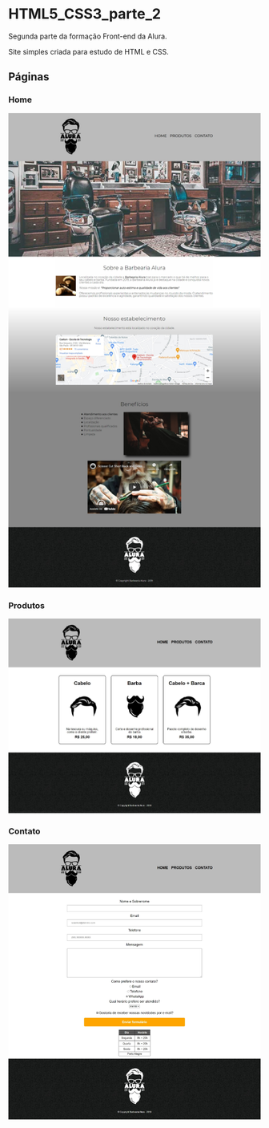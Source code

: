 # HTML5_CSS3_parte_2
Segunda parte da formação Front-end da Alura.

Site simples criada para estudo de HTML e CSS.

## Páginas

### Home

![Página Home site Barbearia](https://github.com/brunom-miguel/HTML5_CSS3_parte_2/blob/main/pagina_home.jpeg?raw=true)

### Produtos

![Página Produtos site Barbearia](https://github.com/brunom-miguel/HTML5_CSS3_parte_2/blob/main/pagina_produtos.jpeg?raw=true)

### Contato

![Página Contato site Barbearia](https://github.com/brunom-miguel/HTML5_CSS3_parte_2/blob/main/pagina_contato.jpeg?raw=true)
